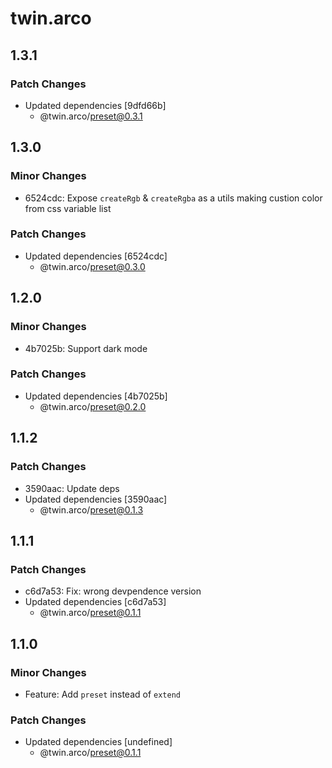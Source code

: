 # twin.arco

## 1.3.1

### Patch Changes

- Updated dependencies [9dfd66b]
  - @twin.arco/preset@0.3.1

## 1.3.0

### Minor Changes

- 6524cdc: Expose `createRgb` & `createRgba` as a utils making custion color from css variable list

### Patch Changes

- Updated dependencies [6524cdc]
  - @twin.arco/preset@0.3.0

## 1.2.0

### Minor Changes

- 4b7025b: Support dark mode

### Patch Changes

- Updated dependencies [4b7025b]
  - @twin.arco/preset@0.2.0

## 1.1.2

### Patch Changes

- 3590aac: Update deps
- Updated dependencies [3590aac]
  - @twin.arco/preset@0.1.3

## 1.1.1

### Patch Changes

- c6d7a53: Fix: wrong devpendence version
- Updated dependencies [c6d7a53]
  - @twin.arco/preset@0.1.1

## 1.1.0

### Minor Changes

- Feature: Add `preset` instead of `extend`

### Patch Changes

- Updated dependencies [undefined]
  - @twin.arco/preset@0.1.1
